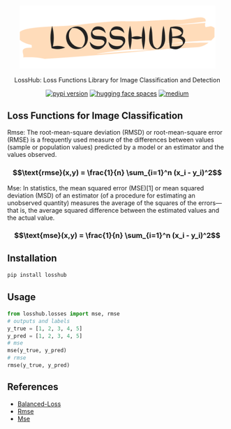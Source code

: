 <p align="center">
<img src="doc/logo.png" width="450">
</p>
<p align="center"> LossHub: Loss Functions Library for Image Classification and Detection</p>
<div align="center">
    <a href="https://badge.fury.io/for/py/losshub"><img src="https://badge.fury.io/py/losshub.svg" alt="pypi version"></a>
    <a href="[![Hugging Face Spaces](https://img.shields.io/badge/%F0%9F%A4%97%20Hugging%20Face-Spaces-blue)](https://huggingface.co/kadirnar)"><img src="https://img.shields.io/badge/%F0%9F%A4%97%20Hugging%20Face-Spaces-blue.svg" alt="hugging face spaces"></a>
    <a href="[![Medium](https://img.shields.io/badge/Medium-Blog-red)](https://medium.com/@kadir.nar)"><img src="https://img.shields.io/badge/%20Medium%20-Blog-blue.svg" alt="medium"></a>

</div>




## Loss Functions for Image Classification

Rmse: The root-mean-square deviation (RMSD) or root-mean-square error (RMSE) is a frequently used measure of the differences between values (sample or population values) predicted by a model or an estimator and the values observed. 
### $$\text{rmse}(x,y) = \frac{1}{n} \sum_{i=1}^n (x_i - y_i)^2$$
Mse: In statistics, the mean squared error (MSE)[1] or mean squared deviation (MSD) of an estimator (of a procedure for estimating an unobserved quantity) measures the average of the squares of the errors—that is, the average squared difference between the estimated values and the actual value. 
### $$\text{mse}(x,y) = \frac{1}{n} \sum_{i=1}^n (x_i - y_i)^2$$


## Installation
```bash
pip install losshub
```

## Usage
```python
from losshub.losses import mse, rmse
# outputs and labels
y_true = [1, 2, 3, 4, 5]
y_pred = [1, 2, 3, 4, 5]
# mse
mse(y_true, y_pred)
# rmse
rmse(y_true, y_pred)
```

## References
- [Balanced-Loss](https://github.com/fcakyon/balanced-loss/)
- [Rmse](https://en.wikipedia.org/wiki/Root_mean_squared_error)
- [Mse](https://en.wikipedia.org/wiki/Mean_squared_error)